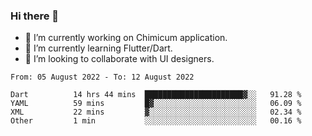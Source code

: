 ### Hi there 👋

<!--
**devcat37/devcat37** is a ✨ _special_ ✨ repository because its `README.md` (this file) appears on your GitHub profile.-->


- 🔭 I’m currently working on Chimicum application.
- 🌱 I’m currently learning Flutter/Dart.
- 👯 I’m looking to collaborate with UI designers.
<!-- - 🤔 I’m looking for help with ... -->

<!--START_SECTION:waka-->

```text
From: 05 August 2022 - To: 12 August 2022

Dart          14 hrs 44 mins  ██████████████████████▓░░   91.28 %
YAML          59 mins         █▓░░░░░░░░░░░░░░░░░░░░░░░   06.09 %
XML           22 mins         ▓░░░░░░░░░░░░░░░░░░░░░░░░   02.34 %
Other         1 min           ░░░░░░░░░░░░░░░░░░░░░░░░░   00.16 %
```

<!--END_SECTION:waka-->
